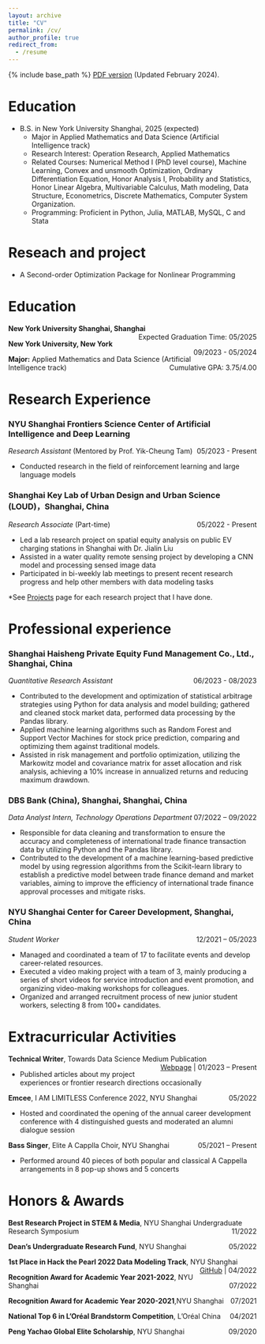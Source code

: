 ```yaml
---
layout: archive
title: "CV"
permalink: /cv/
author_profile: true
redirect_from:
  - /resume
---
```


{% include base_path %}
[PDF version](/files/CV_Yiling_Cao_2024_Feb.pdf) (Updated February 2024). 

Education
======
* B.S. in New York University Shanghai, 2025 (expected)
  * Major in Applied Mathematics and Data Science (Artificial Intelligence track)
  * Research Interest: Operation Research, Applied Mathematics
  * Related Courses: Numerical Method I (PhD level course), Machine Learning, Convex and unsmooth Optimization, Ordinary Differentiation Equation, Honor Analysis I, Probability and Statistics, Honor Linear Algebra, Multivariable Calculus, Math modeling, Data Structure, Econometrics, Discrete Mathematics, Computer System Organization.
  * Programming: Proficient in Python, Julia, MATLAB, MySQL, C and Stata

Reseach and project
======
* A Second-order Optimization Package for Nonlinear Programming





Education
======
<p style="text-align:left;">
    <strong>New York University Shanghai, Shanghai</strong>
    <span style="float:right;">
        Expected Graduation Time: 05/2025
    </span>
</p>
<p style="text-align:left;">
    <strong>New York University, New York</strong>
    <span style="float:right;">
        09/2023 - 05/2024
    </span>
</p>
<p style="text-align:left;">
    <strong>Major:</strong> Applied Mathematics and Data Science (Artificial Intelligence track)
    <span style="float:right;">
        Cumulative GPA: 3.75/4.00
    </span>
</p>
		
Research Experience 
======
### **NYU Shanghai Frontiers Science Center of Artificial Intelligence and Deep Learning**

<p style="text-align:left;">
    <i>Research Assistant</i> (Mentored by Prof. Yik-Cheung Tam)
    <span style="float:right;">
        05/2023 - Present
    </span>
</p>

* Conducted research in the field of reinforcement learning and large language models

### **Shanghai Key Lab of Urban Design and Urban Science (LOUD)**，Shanghai, China
<p style="text-align:left;">
    <i>Research Associate</i> (Part-time)
    <span style="float:right;">
        05/2022 - Present
    </span>
</p>

* Led a lab research project on spatial equity analysis on public EV charging stations in Shanghai with Dr. Jialin Liu
* Assisted in a water quality remote sensing project by developing a CNN model and processing sensed image data
* Participated in bi-weekly lab meetings to present recent research progress and help other members with data modeling tasks

*See [Projects](https://balechen.github.io/projects/) page for each research project that I have done.

Professional experience
======

### **Shanghai Haisheng Private Equity Fund Management Co., Ltd.**, Shanghai, China
<p style="text-align:left;">
    <i>Quantitative Research Assistant</i>
    <span style="float:right;">
        06/2023 - 08/2023
    </span>
</p>

* Contributed to the development and optimization of statistical arbitrage strategies using Python for data analysis and model building; gathered and cleaned stock market data, performed data processing by the Pandas library.
* Applied machine learning algorithms such as Random Forest and Support Vector Machines for stock price prediction, comparing and optimizing them against traditional models. 
* Assisted in risk management and portfolio optimization, utilizing the Markowitz model and covariance matrix for asset allocation and risk analysis, achieving a 10% increase in annualized returns and reducing maximum drawdown.


### **DBS Bank (China), Shanghai**, Shanghai, China
<p style="text-align:left;">
    <i>Data Analyst Intern, Technology Operations Department</i>
    <span style="float:right;">
        07/2022 – 09/2022
    </span>
</p>
                                            	 
* Responsible for data cleaning and transformation to ensure the accuracy and completeness of international trade finance transaction data by utilizing Python and the Pandas library.
* Contributed to the development of a machine learning-based predictive model by using regression algorithms from the Scikit-learn library to establish a predictive model between trade finance demand and market variables, aiming to improve the efficiency of international trade finance approval processes and mitigate risks.

### **NYU Shanghai Center for Career Development**, Shanghai, China
<p style="text-align:left;">
    <i>Student Worker</i>
    <span style="float:right;">
        12/2021 – 05/2023
    </span>
</p>

*	Managed and coordinated a team of 17 to facilitate events and develop career-related resources.
*	Executed a video making project with a team of 3, mainly producing a series of short videos for service introduction and event promotion, and organizing video-making workshops for colleagues.
*	Organized and arranged recruitment process of new junior student workers, selecting 8 from 100+ candidates.



Extracurricular Activities
======
<p style="text-align:left;">
    <strong>Technical Writer</strong>, Towards Data Science Medium Publication
    <span style="float:right;">
        <a href="https://medium.com/@bc3088">Webpage</a> | 01/2023 – Present
    </span>
</p>
	 
* Published articles about my project experiences or frontier research directions occasionally

<p style="text-align:left;">
    <strong>Emcee</strong>, I AM LIMITLESS Conference 2022, NYU Shanghai
    <span style="float:right;">05/2022</span>
</p>     	 

*	Hosted and coordinated the opening of the annual career development conference with 4 distinguished guests and moderated an alumni dialogue session

<p style="text-align:left;">
    <strong>Bass Singer</strong>, Elite A Capplla Choir, NYU Shanghai
    <span style="float:right;">05/2021 – Present</span>
</p>

*	Performed around 40 pieces of both popular and classical A Cappella arrangements in 8 pop-up shows and 5 concerts



Honors & Awards
======

<p style="text-align:left;">
    <strong>Best Research Project in STEM & Media</strong>, NYU Shanghai Undergraduate Research Symposium
    <span style="float:right;">11/2022</span>
</p>
<p style="text-align:left;">
    <strong>Dean’s Undergraduate Research Fund</strong>, NYU Shanghai
    <span style="float:right;">05/2022</span>
</p>
<p style="text-align:left;">
    <strong>1st Place in Hack the Pearl 2022 Data Modeling Track</strong>, NYU Shanghai
    <span style="float:right;">
       <a href="https://github.com/BaleChen/hack-the-pearl-2022">GitHub</a> | 04/2022
    </span>
</p>	

<p style="text-align:left;">
    <strong>Recognition Award for Academic Year 2021-2022</strong>, NYU Shanghai
    <span style="float:right;">07/2022</span>
</p>

<p style="text-align:left;">
    <strong>Recognition Award for Academic Year 2020-2021</strong>,NYU Shanghai
    <span style="float:right;">07/2021</span>
</p>

<p style="text-align:left;">
    <strong>National Top 6 in L’Oréal Brandstorm Competition</strong>, L’Oréal China
    <span style="float:right;">04/2021</span>
</p>

<p style="text-align:left;">
    <strong>Peng Yachao Global Elite Scholarship</strong>, NYU Shanghai
    <span style="float:right;">09/2020</span>
</p>
